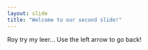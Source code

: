 ```yaml
---
layout: slide
title: "Welcome to our second slide!"
---
```

Roy try my leer...
Use the left arrow to go back!

